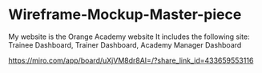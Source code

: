 # Wireframe-Mockup-Master-piece
My website is the Orange Academy website It includes the following site: Trainee Dashboard, Trainer Dashboard, Academy Manager Dashboard

https://miro.com/app/board/uXjVM8dr8AI=/?share_link_id=433659553116
